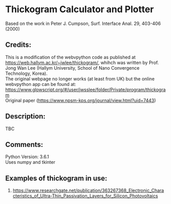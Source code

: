 # Thickogram Calculator and Plotter
Based on the work in Peter J. Cumpson, Surf. Interface Anal. 29, 403-406 (2000)

## Credits:
This is a modification of the webvpython code as published at https://web.hallym.ac.kr/~jwlee/thickogram/, whihch was written by Prof. Jong Wan Lee (Hallym University, School of Nano Convergence Technology, Korea).<br />
The original webpage no longer works (at least from UK) but the online webvpython app can be found at: https://www.glowscript.org/#/user/jwsslee/folder/Private/program/thickogram<br />
Original paper (https://www.npsm-kps.org/journal/view.html?uid=7443)<br />

## Description:
   TBC
   
## Comments:
  Python Version: 3.6.1<br />
  Uses numpy and tkinter<br />
  
## Examples of thickogram in use:
  1. https://www.researchgate.net/publication/363267368_Electronic_Characteristics_of_Ultra-Thin_Passivation_Layers_for_Silicon_Photovoltaics

